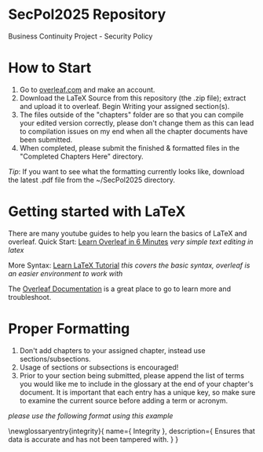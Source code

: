 # SecPol2025 Repository
Business Continuity Project - Security Policy

# How to Start
1. Go to [overleaf.com](https://www.overleaf.com) and make an account.
2. Download the LaTeX Source from this repository (the .zip file); extract and upload it to overleaf. Begin Writing your assigned section(s).
3. The files outside of the "chapters" folder are so that you can compile your edited version correctly, please don't change them as this can lead to compilation issues on my end when all the chapter documents have been submitted.
4. When completed, please submit the finished & formatted files in the "Completed Chapters Here" directory.

*Tip*: If you want to see what the formatting currently looks like, download the latest .pdf file from the ~/SecPol2025 directory.

# Getting started with LaTeX
There are many youtube guides to help you learn the basics of LaTeX and overleaf.
Quick Start: [Learn Overleaf in 6 Minutes](https://www.youtube.com/watch?v=xcTN4F3l9Ds) *very simple text editing in latex*

More Syntax: [Learn LaTeX Tutorial](https://www.youtube.com/watch?v=mfRmmZ_84Mw) *this covers the basic syntax, overleaf is an easier environment to work with*

The [Overleaf Documentation](https://www.overleaf.com/learn) is a great place to go to learn more and troubleshoot.


# Proper Formatting
1. Don't add chapters to your assigned chapter, instead use sections/subsections.
2. Usage of sections or subsections is encouraged!
3. Prior to your section being submitted, please append the list of terms you would like me to include in the glossary at the end of your chapter's document. It is important that each entry has a unique key, so make sure to examine the current source before adding a term or acronym.

*please use the following format using this example*

\newglossaryentry{integrity}{
    name={ Integrity },
    description={ Ensures that data is accurate and has not been tampered with. }
}
